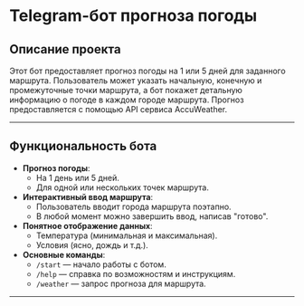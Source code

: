 # Telegram-бот прогноза погоды

## Описание проекта

Этот бот предоставляет прогноз погоды на 1 или 5 дней для заданного маршрута. Пользователь может указать начальную, конечную и промежуточные точки маршрута, а бот покажет детальную информацию о погоде в каждом городе маршрута. Прогноз предоставляется с помощью API сервиса AccuWeather.

---

## Функциональность бота

- **Прогноз погоды**:
  - На 1 день или 5 дней.
  - Для одной или нескольких точек маршрута.
- **Интерактивный ввод маршрута**:
  - Пользователь вводит города маршрута поэтапно.
  - В любой момент можно завершить ввод, написав "готово".
- **Понятное отображение данных**:
  - Температура (минимальная и максимальная).
  - Условия (ясно, дождь и т.д.).
- **Основные команды**:
  - `/start` — начало работы с ботом.
  - `/help` — справка по возможностям и инструкциям.
  - `/weather` — запрос прогноза для маршрута.

---
